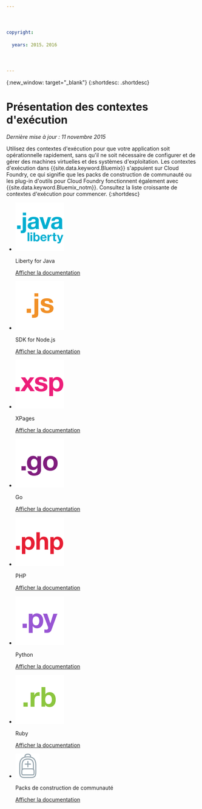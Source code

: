 ```yaml
---

 

copyright:

  years: 2015，2016

 

---
```


{:new_window: target="_blank"}
{:shortdesc: .shortdesc}

# Présentation des contextes d'exécution
*Dernière mise à jour : 11 novembre 2015*

Utilisez des contextes d'exécution pour que votre application soit
opérationnelle rapidement, sans qu'il ne soit nécessaire de configurer et de gérer des machines virtuelles et des systèmes d'exploitation. Les contextes d'exécution dans
{{site.data.keyword.Bluemix}} s'appuient sur Cloud Foundry, ce qui signifie que les packs de construction
de communauté ou les plug-in d'outils pour Cloud Foundry fonctionnent également avec {{site.data.keyword.Bluemix_notm}}. Consultez la liste croissante de contextes d'exécution pour commencer.
{:shortdesc}

<ul class="runtimeIconList">
<li>
<p class="runtimeIcon"><img src="images/javaweb_featured.svg" alt="Java Liberty" /></p>
<p class="runtimeTitle">Liberty for Java</p>
<p class="runtimeLink"><a format="html" href="../starters/liberty/index.html" scope="peer">Afficher la documentation</a></p>
</li>
<li>
<p class="runtimeIcon"><img src="images/node_featured.svg" alt="Node.js" /></p>
<p class="runtimeTitle">SDK for Node.js</p>
<p class="runtimeLink"><a format="html" href="../runtimes/nodejs/index.html" scope="peer">Afficher la documentation</a></p>
</li>
<li>
<p class="runtimeIcon"><img src="images/xpages_featured.svg" alt="XPages" /></p>
<p class="runtimeTitle">XPages</p>
<p class="runtimeLink"><a format="html" href="../starters/xpages/index.html" scope="peer">Afficher la documentation</a></p>
</li>
<li>
<p class="runtimeIcon"><img src="images/go_featured.svg" alt="Go" /></p>
<p class="runtimeTitle">Go</p>
<p class="runtimeLink"><a format="html" href="../runtimes/go/index.html" scope="peer">Afficher la documentation</a></p>
</li>
<li>
<p class="runtimeIcon"><img src="images/php_featured.svg" alt="PHP" /></p>
<p class="runtimeTitle">PHP</p>
<p class="runtimeLink"><a format="html" href="../runtimes/php/index.html" scope="peer">Afficher la documentation</a></p>
</li>
<li>
<p class="runtimeIcon"><img src="images/python_featured.svg" alt="Python" /></p>
<p class="runtimeTitle">Python</p>
<p class="runtimeLink"><a format="html" href="../runtimes/python/index.html" scope="peer">Afficher la documentation</a></p>
</li>
<li>
<p class="runtimeIcon"><img src="images/ruby_featured.svg" alt="Ruby" /></p>
<p class="runtimeTitle">Ruby</p>
<p class="runtimeLink"><a format="html" href="../runtimes/ruby/index.html" scope="peer">Afficher la documentation</a></p>
</li>
<li>
<p class="runtimeIcon"><img src="images/byod_featured.png" alt="Packs de construction de communauté" /></p>
<p class="runtimeTitle">Packs de construction de communauté</p>
<p class="runtimeLink"><a format="html" href="byob.html" scope="peer">Afficher la documentation</a></p>
</li>
</ul>
